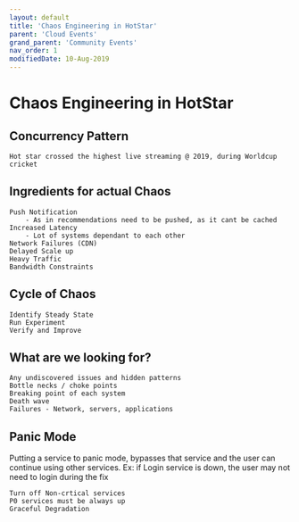 ```yaml
---
layout: default
title: 'Chaos Engineering in HotStar'
parent: 'Cloud Events'
grand_parent: 'Community Events'
nav_order: 1
modifiedDate: 10-Aug-2019
---
```

# Chaos Engineering in HotStar

## Concurrency Pattern
    Hot star crossed the highest live streaming @ 2019, during Worldcup cricket

## Ingredients for actual Chaos
    Push Notification
        - As in recommendations need to be pushed, as it cant be cached
    Increased Latency
        - Lot of systems dependant to each other
    Network Failures (CDN)
    Delayed Scale up
    Heavy Traffic
    Bandwidth Constraints

## Cycle of Chaos
    Identify Steady State
    Run Experiment
    Verify and Improve

## What are we looking for?

    Any undiscovered issues and hidden patterns
    Bottle necks / choke points
    Breaking point of each system
    Death wave
    Failures - Network, servers, applications

## Panic Mode
Putting a service to panic mode, bypasses that service and the user can continue using other services. 
Ex: if Login service is down, the user may not need to login during the fix

    Turn off Non-crtical services
    P0 services must be always up
    Graceful Degradation




